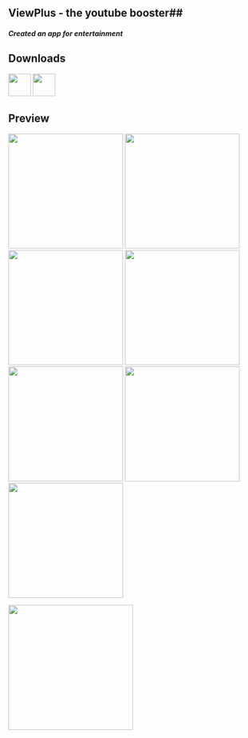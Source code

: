 ## ViewPlus - the youtube booster##

#### *Created an app for entertainment* ####

## Downloads
 [<img src="https://play.google.com/intl/en_us/badges/images/apps/en-play-badge.png" height="45px" />](https://play.google.com/store/apps/details?id=com.nostra13.universalimageloader.sample) [<img src="https://www.javatpoint.com/fullformpages/images/apk.png" height="45px" />](https://github.com/Moutamid/Viewplus/blob/master/app/release/app-release.apk)

## Preview
<img src="https://raw.githubusercontent.com/Moutamid/Viewplus/master/viewplusmockups/image1.jpeg" width="230"/> <img src="https://raw.githubusercontent.com/Moutamid/Viewplus/master/viewplusmockups/image2.jpeg" width="230"/> <img src="https://raw.githubusercontent.com/Moutamid/Viewplus/master/viewplusmockups/image3.jpeg" width="230"/> <img src="https://raw.githubusercontent.com/Moutamid/Viewplus/master/viewplusmockups/image4.jpeg" width="230"/> <img src="https://raw.githubusercontent.com/Moutamid/Viewplus/master/viewplusmockups/image5.jpeg" width="230"/> <img src="https://raw.githubusercontent.com/Moutamid/Viewplus/master/viewplusmockups/image6.jpeg" width="230"/> <img src="https://raw.githubusercontent.com/Moutamid/Viewplus/master/viewplusmockups/image7.jpeg" width="230"/>

<img src="https://user-images.githubusercontent.com/12999622/36225792-b7044432-11c3-11e8-8e22-5bbdcafa2312.gif" width="250"/>

<!-- ### Specifications ###

* App contains a list of saved products and a button to add a new product
* Each list item contains a sale button that reduces the quantity of that product by one
* Detail layout for each item displays the remaining information stored in the database
* App has buttons to delete a specific item or all items at once
* 'Order more' button is present for existing products. Launches mail client with given information already filled in
* User can select an image from internal storage and link it to a product
* App contains all necessary validations and error checks -->
